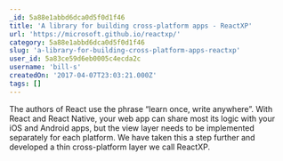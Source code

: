 ```yaml
---
_id: 5a88e1abbd6dca0d5f0d1f46
title: 'A library for building cross-platform apps - ReactXP'
url: 'https://microsoft.github.io/reactxp/'
category: 5a88e1abbd6dca0d5f0d1f46
slug: 'a-library-for-building-cross-platform-apps-reactxp'
user_id: 5a83ce59d6eb0005c4ecda2c
username: 'bill-s'
createdOn: '2017-04-07T23:03:21.000Z'
tags: []
---
```


The authors of React use the phrase “learn once, write anywhere”. With React and React Native, your web app can share most its logic with your iOS and Android apps, but the view layer needs to be implemented separately for each platform. We have taken this a step further and developed a thin cross-platform layer we call ReactXP. 

